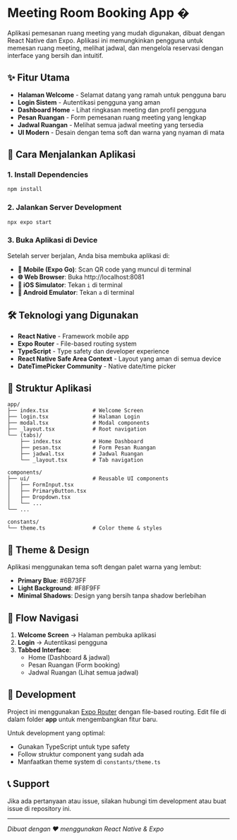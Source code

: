 # Meeting Room Booking App �

Aplikasi pemesanan ruang meeting yang mudah digunakan, dibuat dengan React Native dan Expo. Aplikasi ini memungkinkan pengguna untuk memesan ruang meeting, melihat jadwal, dan mengelola reservasi dengan interface yang bersih dan intuitif.

## ✨ Fitur Utama

- **Halaman Welcome** - Selamat datang yang ramah untuk pengguna baru
- **Login Sistem** - Autentikasi pengguna yang aman
- **Dashboard Home** - Lihat ringkasan meeting dan profil pengguna
- **Pesan Ruangan** - Form pemesanan ruang meeting yang lengkap
- **Jadwal Ruangan** - Melihat semua jadwal meeting yang tersedia
- **UI Modern** - Desain dengan tema soft dan warna yang nyaman di mata

## 🚀 Cara Menjalankan Aplikasi

### 1. Install Dependencies

```bash
npm install
```

### 2. Jalankan Server Development

```bash
npx expo start
```

### 3. Buka Aplikasi di Device

Setelah server berjalan, Anda bisa membuka aplikasi di:

- **📱 Mobile (Expo Go)**: Scan QR code yang muncul di terminal
- **🌐 Web Browser**: Buka http://localhost:8081
- **📲 iOS Simulator**: Tekan `i` di terminal
- **🤖 Android Emulator**: Tekan `a` di terminal

## 🛠️ Teknologi yang Digunakan

- **React Native** - Framework mobile app
- **Expo Router** - File-based routing system
- **TypeScript** - Type safety dan developer experience
- **React Native Safe Area Context** - Layout yang aman di semua device
- **DateTimePicker Community** - Native date/time picker

## 📂 Struktur Aplikasi

```
app/
├── index.tsx              # Welcome Screen
├── login.tsx              # Halaman Login
├── modal.tsx              # Modal components
├── _layout.tsx            # Root navigation
└── (tabs)/
    ├── index.tsx          # Home Dashboard
    ├── pesan.tsx          # Form Pesan Ruangan
    ├── jadwal.tsx         # Jadwal Ruangan
    └── _layout.tsx        # Tab navigation

components/
├── ui/                    # Reusable UI components
│   ├── FormInput.tsx
│   ├── PrimaryButton.tsx
│   ├── Dropdown.tsx
│   └── ...
└── ...

constants/
└── theme.ts               # Color theme & styles
```

## 🎨 Theme & Design

Aplikasi menggunakan tema soft dengan palet warna yang lembut:

- **Primary Blue**: #6B73FF
- **Light Background**: #F8F9FF
- **Minimal Shadows**: Design yang bersih tanpa shadow berlebihan

## 📝 Flow Navigasi

1. **Welcome Screen** → Halaman pembuka aplikasi
2. **Login** → Autentikasi pengguna
3. **Tabbed Interface**:
   - Home (Dashboard & jadwal)
   - Pesan Ruangan (Form booking)
   - Jadwal Ruangan (Lihat semua jadwal)

## 🔧 Development

Project ini menggunakan [Expo Router](https://docs.expo.dev/router/introduction) dengan file-based routing. Edit file di dalam folder **app** untuk mengembangkan fitur baru.

Untuk development yang optimal:

- Gunakan TypeScript untuk type safety
- Follow struktur component yang sudah ada
- Manfaatkan theme system di `constants/theme.ts`

## 📞 Support

Jika ada pertanyaan atau issue, silakan hubungi tim development atau buat issue di repository ini.

---

_Dibuat dengan ❤️ menggunakan React Native & Expo_
